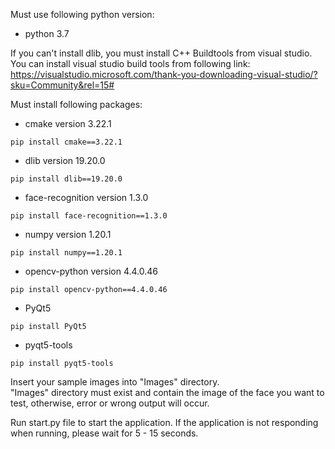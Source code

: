 Must use following python version:
- python 3.7

If you can't install dlib, you must install C++ Buildtools from visual studio. You can install visual studio build tools from following link: https://visualstudio.microsoft.com/thank-you-downloading-visual-studio/?sku=Community&rel=15#

Must install following packages:
- cmake version 3.22.1
```
pip install cmake==3.22.1
```
- dlib version 19.20.0
```
pip install dlib==19.20.0
```
- face-recognition version 1.3.0
```
pip install face-recognition==1.3.0
```
- numpy version 1.20.1
```
pip install numpy==1.20.1
```
- opencv-python version 4.4.0.46
```
pip install opencv-python==4.4.0.46
```
- PyQt5
```
pip install PyQt5
```
- pyqt5-tools
```
pip install pyqt5-tools
```

Insert your sample images into "Images" directory.  
"Images" directory must exist and contain the image of the face you want to test, otherwise, error or wrong output will occur.

Run start.py file to start the application. If the application is not responding when running, please wait for 5 - 15 seconds.
